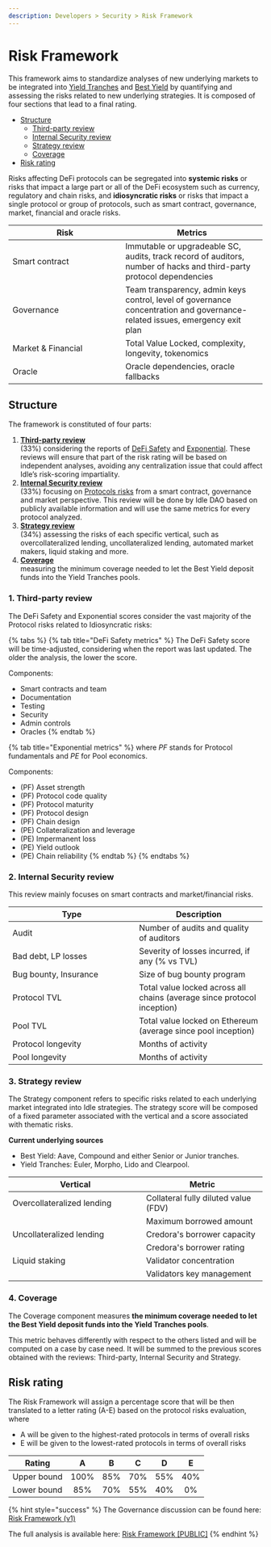 ```yaml
---
description: Developers > Security > Risk Framework
---
```


# Risk Framework

This framework aims to standardize analyses of new underlying markets to be integrated into [Yield Tranches](../../products/yield-tranches/) and [Best Yield](../../products/best-yield/) by quantifying and assessing the risks related to new underlying strategies. It is composed of four sections that lead to a final rating.&#x20;

* [Structure](risk-framework.md#structure)
  * [Third-party review](risk-framework.md#1.-third-party-review)
  * [Internal Security review](risk-framework.md#2.-internal-security-review)
  * [Strategy review](risk-framework.md#3.-strategy-review)
  * [Coverage](risk-framework.md#4.-coverage)
* [Risk rating](risk-framework.md#risk-rating)

Risks affecting DeFi protocols can be segregated into **systemic risks** or risks that impact a large part or all of the DeFi ecosystem such as currency, regulatory and chain risks, and **idiosyncratic risks** or risks that impact a single protocol or group of protocols, such as smart contract, governance, market, financial and oracle risks.

<table><thead><tr><th width="208">Risk</th><th>Metrics</th></tr></thead><tbody><tr><td>Smart contract</td><td>Immutable or upgradeable SC, audits, track record of auditors, number of hacks and third-party protocol dependencies</td></tr><tr><td>Governance</td><td>Team transparency, admin keys control, level of governance concentration and governance-related issues, emergency exit plan</td></tr><tr><td>Market &#x26; Financial</td><td>Total Value Locked, complexity, longevity, tokenomics</td></tr><tr><td>Oracle</td><td>Oracle dependencies, oracle fallbacks</td></tr></tbody></table>

## Structure

The framework is constituted of four parts:

1. [**Third-party review** ](risk-framework.md#1.-third-party-review)\
   (33%) considering the reports of [DeFi Safety](https://defisafety.com/app) and [Exponential](https://exponential.fi/pools/search). These reviews will ensure that part of the risk rating will be based on independent analyses, avoiding any centralization issue that could affect Idle’s risk-scoring impartiality.
2. [**Internal Security review** ](risk-framework.md#2.-internal-security-review)\
   (33%) focusing on [Protocols risks](https://gov.idle.finance/t/risk-framework-version-1/1143#Protocol-risks) from a smart contract, governance and market perspective. This review will be done by Idle DAO based on publicly available information and will use the same metrics for every protocol analyzed.
3. [**Strategy review** ](risk-framework.md#3.-strategy-review)\
   (34%) assessing the risks of each specific vertical, such as overcollateralized lending, uncollateralized lending, automated market makers, liquid staking and more.
4. [**Coverage** ](risk-framework.md#4.-coverage)\
   measuring the minimum coverage needed to let the Best Yield deposit funds into the Yield Tranches pools.

### 1. Third-party review

The DeFi Safety and Exponential scores consider the vast majority of the Protocol risks related to Idiosyncratic risks:

{% tabs %}
{% tab title="DeFi Safety metrics" %}
The DeFi Safety score will be time-adjusted, considering when the report was last updated. The older the analysis, the lower the score.

Components:

* Smart contracts and team
* Documentation
* Testing
* Security
* Admin controls
* Oracles
{% endtab %}

{% tab title="Exponential metrics" %}
where _PF_ stands for Protocol fundamentals and _PE_ for Pool economics.

Components:

* (PF) Asset strength
* (PF) Protocol code quality
* (PF) Protocol maturity
* (PF) Protocol design
* (PF) Chain design
* (PE) Collateralization and leverage
* (PE) Impermanent loss
* (PE) Yield outlook
* (PE) Chain reliability
{% endtab %}
{% endtabs %}

### 2. Internal Security review

This review mainly focuses on smart contracts and market/financial risks.

<table><thead><tr><th width="235">Type</th><th>Description</th></tr></thead><tbody><tr><td>Audit</td><td>Number of audits and quality of auditors</td></tr><tr><td>Bad debt, LP losses</td><td>Severity of losses incurred, if any (% vs TVL)</td></tr><tr><td>Bug bounty, Insurance</td><td>Size of bug bounty program</td></tr><tr><td>Protocol TVL</td><td>Total value locked across all chains (average since protocol inception)</td></tr><tr><td>Pool TVL</td><td>Total value locked on Ethereum (average since pool inception)</td></tr><tr><td>Protocol longevity</td><td>Months of activity</td></tr><tr><td>Pool longevity</td><td>Months of activity</td></tr></tbody></table>

### 3. Strategy review

The Strategy component refers to specific risks related to each underlying market integrated into Idle strategies. The strategy score will be composed of a fixed parameter associated with the vertical and a score associated with thematic risks.

**Current underlying sources**

* Best Yield: Aave, Compound and either Senior or Junior tranches.
* Yield Tranches: Euler, Morpho, Lido and Clearpool.

<table><thead><tr><th width="249">Vertical</th><th>Metric</th></tr></thead><tbody><tr><td>Overcollateralized lending</td><td>Collateral fully diluted value (FDV)</td></tr><tr><td></td><td>Maximum borrowed amount</td></tr><tr><td>Uncollateralized lending</td><td>Credora's borrower capacity</td></tr><tr><td></td><td>Credora's borrower rating</td></tr><tr><td>Liquid staking</td><td>Validator concentration</td></tr><tr><td></td><td>Validators key management</td></tr></tbody></table>

### 4. Coverage

The Coverage component measures **the minimum coverage needed to let the Best Yield deposit funds into the Yield Tranches pools**.&#x20;

This metric behaves differently with respect to the others listed and will be computed on a case by case need. It will be summed to the previous scores obtained with the reviews: Third-party, Internal Security and Strategy.

## Risk rating

The Risk Framework will assign a percentage score that will be then translated to a letter rating (A-E) based on the protocol risks evaluation, where

* A will be given to the highest-rated protocols in terms of overall risks
* E will be given to the lowest-rated protocols in terms of overall risks

| Rating      |   A  |  B  |  C  |  D  |  E  |
| ----------- | :--: | :-: | :-: | :-: | :-: |
| Upper bound | 100% | 85% | 70% | 55% | 40% |
| Lower bound |  85% | 70% | 55% | 40% |  0% |

{% hint style="success" %}
The Governance discussion can be found here: [Risk Framework (v1)](https://gov.idle.finance/t/risk-framework-version-1/1143)

The full analysis is available here: [Risk Framework \[PUBLIC\]](https://docs.google.com/spreadsheets/d/1vfnv49n688vYrxR9lk5ze0jCM7y2pLrCNPY0S9Yxc90/edit?usp=sharing)
{% endhint %}
